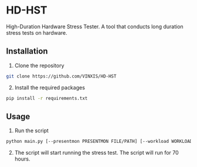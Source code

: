 # HD-HST
High-Duration Hardware Stress Tester. A tool that conducts long duration stress tests on hardware.

## Installation
1. Clone the repository

```bash
git clone https://github.com/VINXIS/HD-HST
```

2. Install the required packages

```bash
pip install -r requirements.txt
```

## Usage
1. Run the script

```bash
python main.py [--presentmon PRESENTMON FILE/PATH] [--workload WORKLOAD FILE/PATH]
```

2. The script will start running the stress test. The script will run for 70 hours.